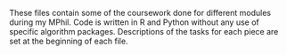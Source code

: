 These files contain some of the coursework done for different modules during my MPhil. 
Code is written in R and Python without any use of specific algorithm packages. 
Descriptions of the tasks for each piece are set at the beginning of each file.
